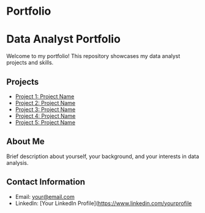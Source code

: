 # Portfolio
# Data Analyst Portfolio

Welcome to my portfolio! This repository showcases my data analyst projects and skills.

## Projects

- [Project 1: Project Name](project1/README.md)
- [Project 2: Project Name](project2/README.md)
- [Project 3: Project Name](project3/README.md)
- [Project 4: Project Name](project4/README.md)
- [Project 5: Project Name](project5/README.md)

## About Me

Brief description about yourself, your background, and your interests in data analysis.

## Contact Information

- Email: your@email.com
- LinkedIn: [Your LinkedIn Profile](https://www.linkedin.com/yourprofile
